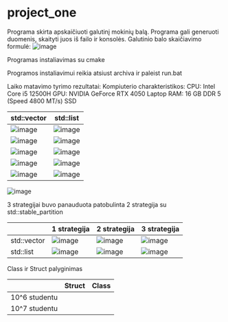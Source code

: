 # project_one
Programa skirta apskaičiuoti galutinį mokinių balą. Programa gali generuoti duomenis, skaityti juos iš failo ir konsolės. Galutinio balo skaičiavimo formulė:
![image](https://github.com/user-attachments/assets/7c2b5979-483c-499d-adc3-0599598e6608)

Programas instaliavimas su cmake

Programos instaliavimui reikia atsiust archiva ir paleist run.bat

Laiko matavimo tyrimo rezultatai:
Kompiuterio charakteristikos:
CPU: Intel Core i5 12500H
GPU: NVIDIA GeForce RTX 4050 Laptop
RAM: 16 GB DDR 5 (Speed 4800 MT/s)
SSD


| std::vector  | std::list |
| ------------- | ------------- |
| ![image](https://github.com/user-attachments/assets/d1ef8409-f51e-43e2-bc81-61763ccded53)| ![image](https://github.com/user-attachments/assets/898bbdae-1735-4b7a-b8a3-2e6c4a3183ff)|
| ![image](https://github.com/user-attachments/assets/3e0a7066-f476-49c2-a53c-e153803c8f71) | ![image](https://github.com/user-attachments/assets/492635b1-797c-446a-8e17-ee9117039ec5)|
|![image](https://github.com/user-attachments/assets/2e80dc3c-e519-425d-9c3b-5371db9717f2)| ![image](https://github.com/user-attachments/assets/238d6685-a798-4546-85c6-b32a857fe70c)|
|![image](https://github.com/user-attachments/assets/2741f725-9522-4e8e-9451-4f84cb665ac0)| ![image](https://github.com/user-attachments/assets/6b75bd4c-0ff6-40d1-8f78-2778ffec1d2a)|
|![image](https://github.com/user-attachments/assets/487ce2a0-58f2-4a27-b349-420bba445f2a)|![image](https://github.com/user-attachments/assets/14b95b45-8f8f-4bc0-9704-adeface9f415)|

![image](https://github.com/user-attachments/assets/5d28887b-ed28-4aac-ad2f-880d71fce377)


3 strategijai buvo panauduota patobulinta 2 strategija su std::stable_partition


| |1 strategija | 2 strategija | 3 strategija |
|-------------|-------------|-------------|-------------|
|std::vector|![image](https://github.com/user-attachments/assets/c7b4aa16-c65e-4acc-8edc-e239648ea815)|![image](https://github.com/user-attachments/assets/cecdc6f6-7db4-41dc-8a61-953ca6077dfb) | ![image](https://github.com/user-attachments/assets/4e6ebe44-45cb-45b0-ba9c-671beab0f6c8)|
|std::list|![image](https://github.com/user-attachments/assets/1c494bc2-1a4b-42d5-935f-b84d00141160)|![image](https://github.com/user-attachments/assets/2a566e41-5264-4485-b605-a5ca794659f8)|![image](https://github.com/user-attachments/assets/1b04d152-b936-44f0-a813-387894da3cc6)|


Class ir Struct palyginimas

| | Struct | Class |
|-------------|-------------|-------------|
|10^6 studentu| | |
|10^7 studentu| | |





 






